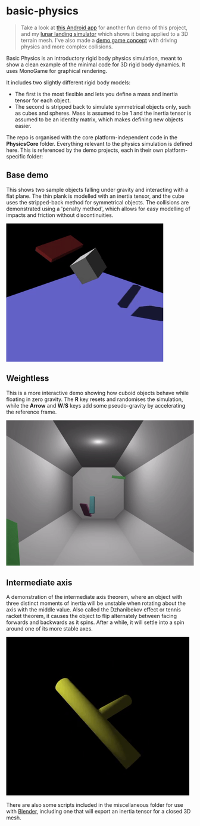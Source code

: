 # basic-physics
> Take a look at [this Android app](https://play.google.com/store/apps/details?id=kristianseng.swingball) for another fun demo of this project, and my [lunar landing simulator](https://play.google.com/store/apps/details?id=kristianseng.perilune) which shows it being applied to a 3D terrain mesh. I've also made a [demo game concept](https://github.com/george7378/bazookoids) with driving physics and more complex collisions.

Basic Physics is an introductory rigid body physics simulation, meant to show a clean example of the minimal code for 3D rigid body dynamics. It uses MonoGame for graphical rendering.

It includes two slightly different rigid body models:
* The first is the most flexible and lets you define a mass and inertia tensor for each object.
* The second is stripped back to simulate symmetrical objects only, such as cubes and spheres. Mass is assumed to be 1 and the inertia tensor is assumed to be an identity matrix, which makes defining new objects easier.

The repo is organised with the core platform-independent code in the **PhysicsCore** folder. Everything relevant to the physics simulation is defined here. This is referenced by the demo projects, each in their own platform-specific folder:

## Base demo

This shows two sample objects falling under gravity and interacting with a flat plane. The thin plank is modelled with an inertia tensor, and the cube uses the stripped-back method for symmetrical objects. The collisions are demonstrated using a 'penalty method', which allows for easy modelling of impacts and friction without discontinuities.

![Base demo](https://github.com/george7378/basic-physics/blob/master/_img/1.gif)

## Weightless

This is a more interactive demo showing how cuboid objects behave while floating in zero gravity. The **R** key resets and randomises the simulation, while the **Arrow** and **W**/**S** keys add some pseudo-gravity by accelerating the reference frame.

![Weightless](https://github.com/george7378/basic-physics/blob/master/_img/2.gif)

## Intermediate axis

A demonstration of the intermediate axis theorem, where an object with three distinct moments of inertia will be unstable when rotating about the axis with the middle value. Also called the Dzhanibekov effect or tennis racket theorem, it causes the object to flip alternately between facing forwards and backwards as it spins. After a while, it will settle into a spin around one of its more stable axes.

![Intermediate axis](https://github.com/george7378/basic-physics/blob/master/_img/3.gif)

There are also some scripts included in the miscellaneous folder for use with [Blender](https://www.blender.org/), including one that will export an inertia tensor for a closed 3D mesh.
